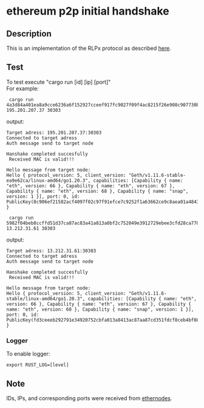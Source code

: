 # ethereum p2p initial handshake

## Description

This is an implementation of the RLPx protocol as described [here](https://hackmd.io/@Nhlanhla/SJv3wnhMK#The-RLPx-Transport-Protocol).

## Test

To test execute "cargo run [id] [ip] [port]"  
For example:

```
 cargo run 4a3d84a401ea8a9cce6236a6f152927cceef917fc9027f09f4ac8215f26e908c907730b353caf0c7374b200da1e0e3dfef67edd9934318c73317520b1bcd2550 195.201.207.37 30303
```

output:

```
Target adress: 195.201.207.37:30303
Connected to target adress
Auth message send to target node

Hanshake completed succesfully
 Received MAC is valid!!!

Hello message from target node:
Hello { protocol_version: 5, client_version: "Geth/v1.11.6-stable-ea9e62ca/linux-amd64/go1.20.3", capabilities: [Capability { name: "eth", version: 66 }, Capability { name: "eth", version: 67 }, Capability { name: "eth", version: 68 }, Capability { name: "snap", version: 1 }], port: 0, id: PublicKey(8c906ef21582acf4097f02c97f91efce7c9252f1a63662ce9c8aea01a4843d4a5025cd1b0b521733c7184393d9ed67efdfe3e0a10d204b37c7f0ca53b3307790) }
```

```
 cargo run 5982f04beb8ccffd51d37ca87ac83a41a813a0bf2c752049e3912729ebee3cfd28ca7703b8d695746fbc3607fadbd1992f1f392750cd9173dc5327e10ca596cc 13.212.31.61 30303
```

output:

```
Target adress: 13.212.31.61:30303
Connected to target adress
Auth message send to target node

Hanshake completed succesfully
 Received MAC is valid!!!

Hello message from target node:
Hello { protocol_version: 5, client_version: "Geth/v1.11.6-stable/linux-amd64/go1.20.3", capabilities: [Capability { name: "eth", version: 66 }, Capability { name: "eth", version: 67 }, Capability { name: "eth", version: 68 }, Capability { name: "snap", version: 1 }], port: 0, id: PublicKey(fd3ceeeb292791e34920752cbfa013a8413ac87aa87cd351fdcf8ceb4bf08259cc96a50ce12753dc7391cd5027391f2f99d1dbfa0736bc6f7495d6b80377ca28) }
```

### Logger
To enable logger:

```
export RUST_LOG=[level]
```

## Note

IDs, IPs, and corresponding ports were received from [ethernodes](https://ethernodes.org/nodes).
